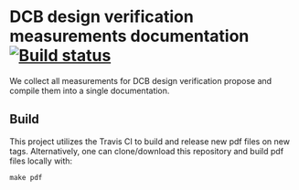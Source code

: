 # DCB design verification measurements documentation [![Build status](https://travis-ci.com/ypsun-umd/gbtx_communication_doc.svg?master)](https://travis-ci.com/ypsun-umd)
We collect all measurements for DCB design verification propose and compile
them into a single documentation.

## Build
This project utilizes the Travis CI to build and release new pdf files on new
tags. Alternatively, one can clone/download this repository and build pdf files
locally with:
```
make pdf
